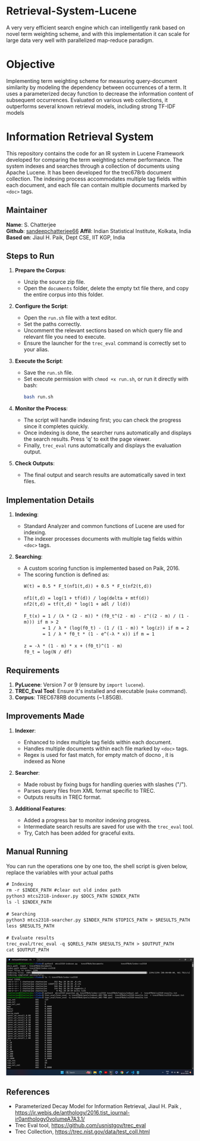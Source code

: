 # Retrieval-System-Lucene
A very very efficient search engine which can intelligently rank based on novel term weighting scheme, and with this implementation it can scale for large data very well with parallelized map-reduce paradigm. 

# Objective
Implementing term weighting scheme for measuring query-document similarity by modeling the dependency between occurrences of a term. It uses a parameterized decay function to decrease the information content of subsequent occurrences. Evaluated on various web collections, it outperforms several known retrieval models, including strong TF-IDF models

# Information Retrieval System

This repository contains the code for an IR system in Lucene Framework developed for comparing the term weighting scheme performance. The system indexes and searches through a collection of documents using Apache Lucene. It has been developed for the trec678rb document collection. The indexing process accommodates multiple tag fields within each document, and each file can contain multiple documents marked by `<doc>` tags.

## Maintainer
**Name**: S. Chatterjee    
**Github**: [sandeepchatterjee66](https://github.com/SandeepChatterjee66)
**Affil**: Indian Statistical Institute, Kolkata, India  
**Based on**: Jiaul H. Paik, Dept CSE, IIT KGP, India

## Steps to Run

1. **Prepare the Corpus**:
    - Unzip the source zip file.
    - Open the `documents` folder, delete the empty txt file there, and copy the entire corpus into this folder.

2. **Configure the Script**:
    - Open the `run.sh` file with a text editor.
    - Set the paths correctly.
    - Uncomment the relevant sections based on which query file and relevant file you need to execute.
    - Ensure the launcher for the `trec_eval` command is correctly set to your alias.

3. **Execute the Script**:
    - Save the `run.sh` file.
    - Set execute permission with `chmod +x run.sh`, or run it directly with bash:
      ```bash
      bash run.sh
      ```

4. **Monitor the Process**:
    - The script will handle indexing first; you can check the progress since it completes quickly.
    - Once indexing is done, the searcher runs automatically and displays the search results. Press 'q' to exit the page viewer.
    - Finally, `trec_eval` runs automatically and displays the evaluation output.

5. **Check Outputs**:
    - The final output and search results are automatically saved in text files.

## Implementation Details

1. **Indexing**:
    - Standard Analyzer and common functions of Lucene are used for indexing.
    - The indexer processes documents with multiple tag fields within `<doc>` tags.

2. **Searching**:
    - A custom scoring function is implemented based on Paik, 2016.
    - The scoring function is defined as:
      ```
      W(t) = 0.5 * F_t(nf1(t,d)) + 0.5 * F_t(nf2(t,d))

      nf1(t,d) = log(1 + tf(d)) / log(delta + mtf(d))
      nf2(t,d) = tf(t,d) * log(1 + adl / l(d))

      F_t(x) = 1 / (λ * (2 - m)) * (f0_t^(2 - m) - z^((2 - m) / (1 - m))) if m > 2
             = 1 / λ * (log(f0_t) - (1 / (1 - m)) * log(z)) if m = 2
             = 1 / λ * f0_t * (1 - e^(-λ * x)) if m = 1

      z = -λ * (1 - m) * x + (f0_t)^(1 - m)
      f0_t = log(N / df)
      ```

## Requirements

1. **PyLucene**: Version 7 or 9 (ensure by `import lucene`).
2. **TREC_Eval Tool**: Ensure it's installed and executable (`make` command).
3. **Corpus**: TREC678RB documents (~1.85GB).

## Improvements Made

1. **Indexer**:
    - Enhanced to index multiple tag fields within each document.
    - Handles multiple documents within each file marked by `<doc>` tags.
    - Regex is used for fast match, for empty match of docno , it is indexed as None

2. **Searcher**:
    - Made robust by fixing bugs for handling queries with slashes ("/").
    - Parses query files from XML format specific to TREC.
    - Outputs results in TREC format.

3. **Additional Features**:
    - Added a progress bar to monitor indexing progress.
    - Intermediate search results are saved for use with the `trec_eval` tool.
    - Try, Catch has been added for graceful exits.

## Manual Running
You can run the operations one by one too, the shell script is given below, replace the variables with your actual paths
```
# Indexing
rm -r $INDEX_PATH #clear out old index path
python3 mtcs2318-indexer.py $DOCS_PATH $INDEX_PATH
ls -l $INDEX_PATH

# Searching
python3 mtcs2318-searcher.py $INDEX_PATH $TOPICS_PATH > $RESULTS_PATH
less $RESULTS_PATH

# Evaluate results
trec_eval/trec_eval -q $QRELS_PATH $RESULTS_PATH > $OUTPUT_PATH
cat $OUTPUT_PATH
```

![Screenshot](/mcs2318-screenshot-10.png "Step-by-step manual running of the Retrieval System")

## References
  - Parameterized Decay Model for Information Retrieval, Jiaul H. Paik , https://ir.webis.de/anthology/2016.tist_journal-ir0anthology0volumeA7A3.1/
  - Trec Eval tool, https://github.com/usnistgov/trec_eval
  - Trec Collection, https://trec.nist.gov/data/test_coll.html
